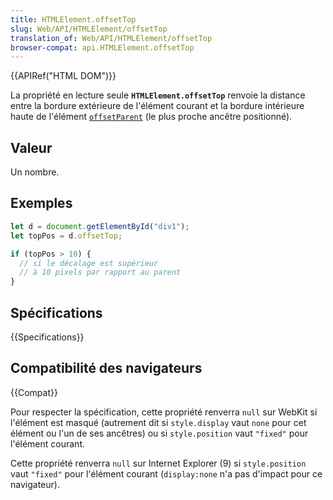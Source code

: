```yaml
---
title: HTMLElement.offsetTop
slug: Web/API/HTMLElement/offsetTop
translation_of: Web/API/HTMLElement/offsetTop
browser-compat: api.HTMLElement.offsetTop
---
```


{{APIRef("HTML DOM")}}

La propriété en lecture seule **`HTMLElement.offsetTop`** renvoie la distance entre la bordure extérieure de l'élément courant et la bordure intérieure haute de l'élément [`offsetParent`](/fr/docs/Web/API/HTMLElement/offsetParent) (le plus proche ancêtre positionné).

## Valeur

Un nombre.

## Exemples

```js
let d = document.getElementById("div1");
let topPos = d.offsetTop;

if (topPos > 10) {
  // si le décalage est supérieur
  // à 10 pixels par rapport au parent
}
```

## Spécifications

{{Specifications}}

## Compatibilité des navigateurs

{{Compat}}

Pour respecter la spécification, cette propriété renverra `null` sur WebKit si l'élément est masqué (autrement dit si `style.display` vaut `none` pour cet élément ou l'un de ses ancêtres) ou si `style.position` vaut `"fixed"` pour l'élément courant.

Cette propriété renverra `null` sur Internet Explorer (9) si `style.position` vaut `"fixed"` pour l'élément courant (`display:none` n'a pas d'impact pour ce navigateur).
